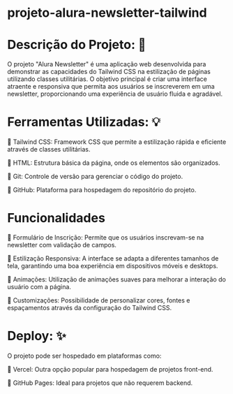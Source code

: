 # projeto-alura-newsletter-tailwind

# Descrição do Projeto: 🔭 

O projeto "Alura Newsletter" é uma aplicação web desenvolvida para demonstrar as capacidades do Tailwind CSS na estilização de páginas utilizando classes utilitárias. O objetivo principal é criar uma interface atraente e responsiva que permita aos usuários se inscreverem em uma newsletter, proporcionando uma experiência de usuário fluida e agradável.

# Ferramentas Utilizadas: 💡

 🎯 Tailwind CSS: Framework CSS que permite a estilização rápida e eficiente através de classes utilitárias.

 🎯 HTML: Estrutura básica da página, onde os elementos são organizados.

 🎯 Git: Controle de versão para gerenciar o código do projeto.

 🎯 GitHub: Plataforma para hospedagem do repositório do projeto.

# Funcionalidades

🔧 Formulário de Inscrição: Permite que os usuários inscrevam-se na newsletter com validação de campos.


🔧 Estilização Responsiva: A interface se adapta a diferentes tamanhos de tela, garantindo uma boa experiência em dispositivos móveis e desktops.


🔧 Animações: Utilização de animações suaves para melhorar a interação do usuário com a página.


🔧 Customizações: Possibilidade de personalizar cores, fontes e espaçamentos através da configuração do Tailwind CSS.

# Deploy: ✨ 

O projeto pode ser hospedado em plataformas como:

 🌟 Vercel: Outra opção popular para hospedagem de projetos front-end.
 
 🌟 GitHub Pages: Ideal para projetos que não requerem backend.

